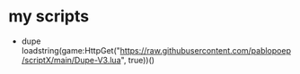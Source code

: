 # my scripts
- dupe
loadstring(game:HttpGet("https://raw.githubusercontent.com/pablopoep/scriptX/main/Dupe-V3.lua", true))()
